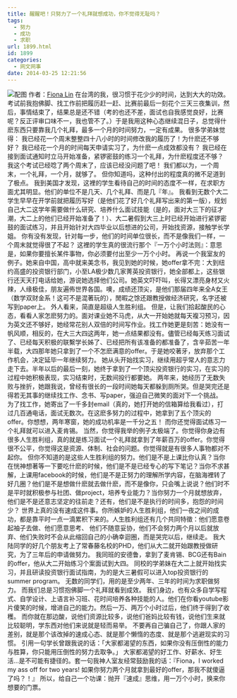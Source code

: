 ```yaml
---
title: 醒醒吧！只努力了一个礼拜就想成功，你不觉得无耻吗？
tags:
  - 努力
  - 成功
  - 求职
url: 1899.html
id: 1899
categories:
  - 网文网事
date: 2014-03-25 12:21:56
---
```


![配图](http://ww3.sinaimg.cn/large/6d1c4ea2gw1eervmlrhfpj20iy0g8wfy.jpg) 作者：[Fiona Lin](http://www.sprinklesandsuits.com/2014/03/blog-post.html) 在台湾的我，很习惯于花少少的时间，达到大大的功效。考试前我抱佛脚、找工作前把履历赶一赶、比赛前最后一刻花个三天三夜集训，然后，事情结束了，结果总是还不错（考的也还不差，面试也自我感觉良好，比赛呢？反正评审口味不一，我也管不了。）于是我用这种心态继续混日子，总觉得什麽东西只要靠我几个礼拜，最多一个月的时间努力，一定有成果。 很多学弟妹觉得： 我已经花一个周末整整四十八小时的时间修改我的履历了！为什麽还不够好？ 我已经花一个月的时间每天申请实习了，为什麽一点成效都没有？ 我已经在接到面试通知时立马开始准备，紧锣密鼓的练习一个礼拜，为什麽程度还不够？ 我这个考试已经唸了两个周末了，应该已经没问题了吧！ 我们都以为，一个周末，一个礼拜，一个月，就够了。 但你知道吗，这种付出的程度真的微不足道到了极点。 我到美国才发现，这裡的学生看待自己的时间的态度不一样，在求职方面尤其明显。他们的单位不是几天、几个礼拜、而是几『年』。 我看到无数个大二学生早早在开学前就把履历写好（是他们花了好几个礼拜写出来的第一版），规划自己大二这学年需要做什么研究、培养什么面试技能（是的，面对大三下的征才潮，大二上的他们已经开始准备了！）、大二暑假到大三上时已经开始进行紧锣密鼓的面试练习，并且开始针对大四毕业以后想进的公司，开始找资源，接触学长学姐。 你有没有发现，针对每一步，他们的时间单位很长，而不是像我们一样，一个周末就觉得很了不起？ 这裡的学生真的很流行那个『一万个小时法则』：意思是，如果你要擅长某件事物，你必须要付出至少一万个小时。 再说一个我室友的例子。她来自中国，高中就来美念书，我见到她的时候，她offer拿不完：大到纽约高盛的投资银行部门，小至LA极少数几家菁英投资银行，她全部都上，这些银行还天天打电话给她，游说她选择他们公司。她英文吓吓叫，长得又漂亮身材又火辣，人缘极佳，朋友遍佈世界各国。噢，成绩还顶尖，是他们那届四年来全A女王（数学双财金系！这可不是混著玩的），閒暇之馀还跟教授做经济研究，名字还被写到paper上。 外人看来，简直是超级人生胜利组。 但是，让我们拾起酸民的心态，看看人家怎麽努力的。面对课业她不马虎，从大一开始她就每天複习预习，因为英文还不够好，她经常花别人双倍的时间写作业。找工作她更是刻苦：她没有一帆风顺，相反的，在大三大四这两年，她一点结果都没有。儘管已经每天练习面试了、已经每天积极的联繫学长姊了、已经把所有该准备的都准备了，含辛茹苦一年半载，大四那年她只拿到了一个不怎麽满意的offer。于是她咬著牙，放弃那个工作机会，决定延毕一年继续努力。 她从头开始找实习，继续用超乎常人的意志力走下去。半年以后的最后一刻，她终于拿到了一个顶尖投资银行的实习，在实习的过程中她积极表现，实习结束时，无数间投行都要她。 两年来，她经历了无数失败与挫折，她跟我说，曾经有很长的一段时间她每天都躲到厕所哭。但是哭完还是得若无其事的继续找工作、念书、写paper，强迫自己微笑的面对下一个挑战。 为了找工作，她寄出了一千多封email（真的，她打开她的信箱算给我看过），打过几百通电话，面试无数次。在这麽多努力的过程中，她拿到了五个顶尖的offer。你想想，两年寒窗，她的成功机率是一千分之五！ 而你还觉得面试练习一个礼拜就可以进入麦肯锡。 当然，你觉得我举的例子太极端了。你觉得你身边有很多人生胜利组，真的就是练习面试一个礼拜就拿到了年薪百万的offer。你觉得很不公平，你觉得这是资源、体制、社会的问题。你觉得就是有很多人事物都对不起你。 但你不知道的是这些人生胜利组的努力。他们是不是上课比你认真？当你在恍神想著等一下要吃什麽的时候，他们是不是已经专心的写下笔记？当你不求甚解，上课用facebook的时候，他们是不是正努力的理解所学内容，在脑海裡转了好几圈？他们是不是想做什麽就去做什麽，而不是像你，只会嘴上说说？他们时不是平时就积极参与社团、做project，培养专业能力？当你努力一个月就想放弃，他们是不是还意志坚定的往前走？还有，他们是不是执行的时间多，抱怨的时间少？ 世界上真的没有速成这件事。你所嫉妒的人生胜利组，他们一夜之间的成功，都是靠平时一点一滴累积下来的。人生胜利组还有几个共同特徵：他们愿意卷起袖子去做、他们愿意思考、 他们不随意妥协，他们不会努力两个月以后就放弃、他们失败时不会从此缩回自己的小确幸迴圈，而是哭完以后，继续走。 我大陆同学的好几个朋友考上了常春藤名校的PHD，他们从大二就开始跟教授做研究，为了三年后的申请做努力。 我同班的安德鲁，拿到了麦肯锡、BCG还有Bain的offer，他从大二开始练习个案面试到大四。 同校的学弟妹在大二上就开始找实习，并且研读投资银行面试指南，为的是大三暑假可以进入top投资银行的summer program。 无数的同学们，用的是至少两年、三年的时间为求职做努力。 而我们总是习惯抱佛脚一个礼拜就看到成效。 我们身边，也有众多自学写程式、自学设计、上语言补习班、花时间培养各种技能的人。他们在你看youtube影片傻笑的时候，增进自己的能力。然后一万、两万个小时过后，他们终于得到了收穫。 而你就在那边酸，说他们资源比较多，说他们爸妈比较有钱，说他们生来就比较聪明，学东西对他们来说就是轻而易举。 不要再自己骗自己了，你跟人家的差别，就是那个该改掉的速成心态、就是那个懒惰的态度、就是那个逃避现实的习惯。 引用一句学长曾跟我说的话：「大家都渴望的东西，如果你没有压倒性的能力与胜算，你只能用压倒性的努力去取争。」 大家都渴望的好工作、好薪水、好生活…是不可能有捷径的。套一句我神人室友经常鼓励我的话：『Fiona，I worked my ass off for two years! 如果你努力两个月就拿到最好的offer，那我不就傻逼了吗？！』 所以，给自己一个功课：抛开『速成』思维，用一万个小时，换来你想要的门票。